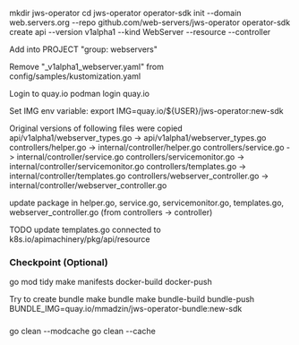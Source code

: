 mkdir jws-operator
cd jws-operator
operator-sdk init --domain web.servers.org --repo github.com/web-servers/jws-operator
operator-sdk create api --version v1alpha1 --kind WebServer --resource --controller

Add into PROJECT
"group: webservers"

Remove "_v1alpha1_webserver.yaml" from config/samples/kustomization.yaml

Login to quay.io
podman login quay.io

Set IMG env variable:
export IMG=quay.io/${USER}/jws-operator:new-sdk

Original versions of following files were copied
api/v1alpha1/webserver_types.go -> api/v1alpha1/webserver_types.go
controllers/helper.go -> internal/controller/helper.go
controllers/service.go -> internal/controller/service.go
controllers/servicemonitor.go -> internal/controller/servicemonitor.go
controllers/templates.go -> internal/controller/templates.go
controllers/webserver_controller.go -> internal/controller/webserver_controller.go

update package in helper.go, service.go, servicemonitor.go, templates.go, webserver_controller.go (from controllers -> controller)

TODO
update templates.go connected to k8s.io/apimachinery/pkg/api/resource

### Checkpoint (Optional)
go mod tidy
make manifests docker-build docker-push

Try to create bundle
make bundle
make bundle-build bundle-push BUNDLE_IMG=quay.io/mmadzin/jws-operator-bundle:new-sdk
###




go clean --modcache
go clean --cache

